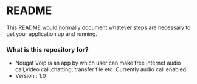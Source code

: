 # README #

This README would normally document whatever steps are necessary to get your application up and running.

### What is this repository for? ###

* Nougat Voip is an app by which user can make free internet audio call,video call,chatting, transfer file etc. Currently audio call  enabled.
* Version : 1.0


